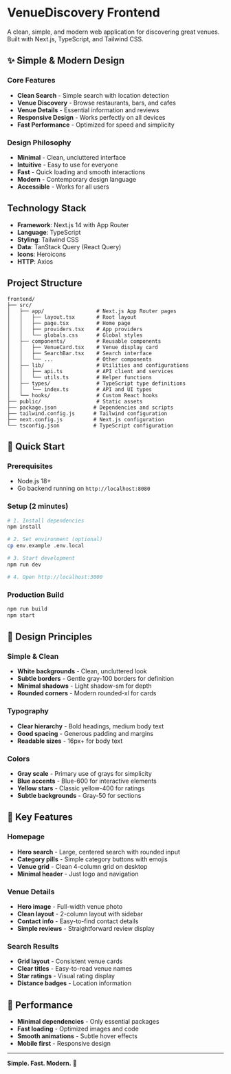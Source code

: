 # VenueDiscovery Frontend

A clean, simple, and modern web application for discovering great venues. Built with Next.js, TypeScript, and Tailwind CSS.

## ✨ Simple & Modern Design

### Core Features
- **Clean Search** - Simple search with location detection
- **Venue Discovery** - Browse restaurants, bars, and cafes
- **Venue Details** - Essential information and reviews
- **Responsive Design** - Works perfectly on all devices
- **Fast Performance** - Optimized for speed and simplicity

### Design Philosophy
- **Minimal** - Clean, uncluttered interface
- **Intuitive** - Easy to use for everyone
- **Fast** - Quick loading and smooth interactions
- **Modern** - Contemporary design language
- **Accessible** - Works for all users

## Technology Stack

- **Framework**: Next.js 14 with App Router
- **Language**: TypeScript
- **Styling**: Tailwind CSS
- **Data**: TanStack Query (React Query)
- **Icons**: Heroicons
- **HTTP**: Axios

## Project Structure

```
frontend/
├── src/
│   ├── app/                 # Next.js App Router pages
│   │   ├── layout.tsx       # Root layout
│   │   ├── page.tsx         # Home page
│   │   ├── providers.tsx    # App providers
│   │   └── globals.css      # Global styles
│   ├── components/          # Reusable components
│   │   ├── VenueCard.tsx    # Venue display card
│   │   ├── SearchBar.tsx    # Search interface
│   │   └── ...              # Other components
│   ├── lib/                 # Utilities and configurations
│   │   ├── api.ts           # API client and services
│   │   └── utils.ts         # Helper functions
│   ├── types/               # TypeScript type definitions
│   │   └── index.ts         # API and UI types
│   └── hooks/               # Custom React hooks
├── public/                  # Static assets
├── package.json            # Dependencies and scripts
├── tailwind.config.js      # Tailwind configuration
├── next.config.js          # Next.js configuration
└── tsconfig.json           # TypeScript configuration
```

## 🚀 Quick Start

### Prerequisites
- Node.js 18+
- Go backend running on `http://localhost:8080`

### Setup (2 minutes)

```bash
# 1. Install dependencies
npm install

# 2. Set environment (optional)
cp env.example .env.local

# 3. Start development
npm run dev

# 4. Open http://localhost:3000
```

### Production Build
```bash
npm run build
npm start
```

## 🎯 Design Principles

### Simple & Clean
- **White backgrounds** - Clean, uncluttered look
- **Subtle borders** - Gentle gray-100 borders for definition
- **Minimal shadows** - Light shadow-sm for depth
- **Rounded corners** - Modern rounded-xl for cards

### Typography
- **Clear hierarchy** - Bold headings, medium body text
- **Good spacing** - Generous padding and margins
- **Readable sizes** - 16px+ for body text

### Colors
- **Gray scale** - Primary use of grays for simplicity
- **Blue accents** - Blue-600 for interactive elements
- **Yellow stars** - Classic yellow-400 for ratings
- **Subtle backgrounds** - Gray-50 for sections

## 🔧 Key Features

### Homepage
- **Hero search** - Large, centered search with rounded input
- **Category pills** - Simple category buttons with emojis
- **Venue grid** - Clean 4-column grid on desktop
- **Minimal header** - Just logo and navigation

### Venue Details
- **Hero image** - Full-width venue photo
- **Clean layout** - 2-column layout with sidebar
- **Contact info** - Easy-to-find contact details
- **Simple reviews** - Straightforward review display

### Search Results
- **Grid layout** - Consistent venue cards
- **Clear titles** - Easy-to-read venue names
- **Star ratings** - Visual rating display
- **Distance badges** - Location information

## 🚀 Performance

- **Minimal dependencies** - Only essential packages
- **Fast loading** - Optimized images and code
- **Smooth animations** - Subtle hover effects
- **Mobile first** - Responsive design

---

**Simple. Fast. Modern.** 🎯
